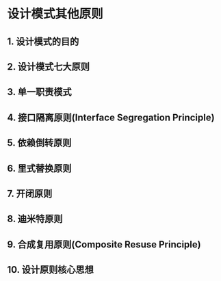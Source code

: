 # 设计模式其他原则

## 1. 设计模式的目的



## 2. 设计模式七大原则



## 3. 单一职责模式



## 4. 接口隔离原则(Interface Segregation Principle)



## 5. 依赖倒转原则



## 6. 里式替换原则



## 7. 开闭原则



## 8. 迪米特原则



## 9. 合成复用原则(Composite Resuse Principle)



## 10. 设计原则核心思想